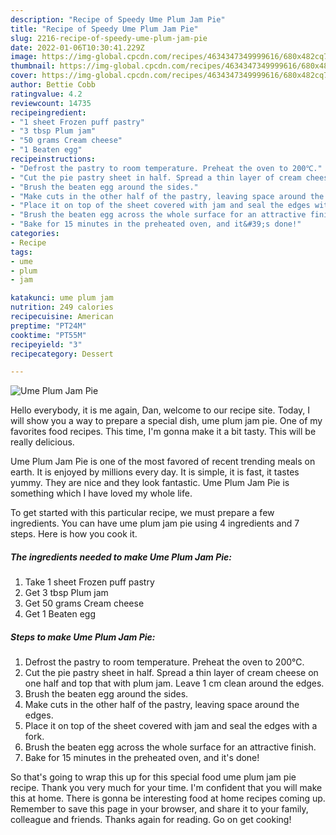 ```yaml
---
description: "Recipe of Speedy Ume Plum Jam Pie"
title: "Recipe of Speedy Ume Plum Jam Pie"
slug: 2216-recipe-of-speedy-ume-plum-jam-pie
date: 2022-01-06T10:30:41.229Z
image: https://img-global.cpcdn.com/recipes/4634347349999616/680x482cq70/ume-plum-jam-pie-recipe-main-photo.jpg
thumbnail: https://img-global.cpcdn.com/recipes/4634347349999616/680x482cq70/ume-plum-jam-pie-recipe-main-photo.jpg
cover: https://img-global.cpcdn.com/recipes/4634347349999616/680x482cq70/ume-plum-jam-pie-recipe-main-photo.jpg
author: Bettie Cobb
ratingvalue: 4.2
reviewcount: 14735
recipeingredient:
- "1 sheet Frozen puff pastry"
- "3 tbsp Plum jam"
- "50 grams Cream cheese"
- "1 Beaten egg"
recipeinstructions:
- "Defrost the pastry to room temperature. Preheat the oven to 200℃."
- "Cut the pie pastry sheet in half. Spread a thin layer of cream cheese on one half and top that with plum jam. Leave 1 cm clean around the edges."
- "Brush the beaten egg around the sides."
- "Make cuts in the other half of the pastry, leaving space around the edges."
- "Place it on top of the sheet covered with jam and seal the edges with a fork."
- "Brush the beaten egg across the whole surface for an attractive finish."
- "Bake for 15 minutes in the preheated oven, and it&#39;s done!"
categories:
- Recipe
tags:
- ume
- plum
- jam

katakunci: ume plum jam 
nutrition: 249 calories
recipecuisine: American
preptime: "PT24M"
cooktime: "PT55M"
recipeyield: "3"
recipecategory: Dessert

---
```



![Ume Plum Jam Pie](https://img-global.cpcdn.com/recipes/4634347349999616/680x482cq70/ume-plum-jam-pie-recipe-main-photo.jpg)

Hello everybody, it is me again, Dan, welcome to our recipe site. Today, I will show you a way to prepare a special dish, ume plum jam pie. One of my favorites food recipes. This time, I'm gonna make it a bit tasty. This will be really delicious.



Ume Plum Jam Pie is one of the most favored of recent trending meals on earth. It is enjoyed by millions every day. It is simple, it is fast, it tastes yummy. They are nice and they look fantastic. Ume Plum Jam Pie is something which I have loved my whole life.


To get started with this particular recipe, we must prepare a few ingredients. You can have ume plum jam pie using 4 ingredients and 7 steps. Here is how you cook it.

<!--inarticleads1-->

##### The ingredients needed to make Ume Plum Jam Pie:

1. Take 1 sheet Frozen puff pastry
1. Get 3 tbsp Plum jam
1. Get 50 grams Cream cheese
1. Get 1 Beaten egg




<!--inarticleads2-->

##### Steps to make Ume Plum Jam Pie:

1. Defrost the pastry to room temperature. Preheat the oven to 200℃.
1. Cut the pie pastry sheet in half. Spread a thin layer of cream cheese on one half and top that with plum jam. Leave 1 cm clean around the edges.
1. Brush the beaten egg around the sides.
1. Make cuts in the other half of the pastry, leaving space around the edges.
1. Place it on top of the sheet covered with jam and seal the edges with a fork.
1. Brush the beaten egg across the whole surface for an attractive finish.
1. Bake for 15 minutes in the preheated oven, and it&#39;s done!




So that's going to wrap this up for this special food ume plum jam pie recipe. Thank you very much for your time. I'm confident that you will make this at home. There is gonna be interesting food at home recipes coming up. Remember to save this page in your browser, and share it to your family, colleague and friends. Thanks again for reading. Go on get cooking!

